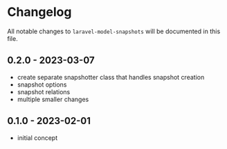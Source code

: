 # Changelog

All notable changes to `laravel-model-snapshots` will be documented in this file.

## 0.2.0 - 2023-03-07

- create separate snapshotter class that handles snapshot creation
- snapshot options
- snapshot relations
- multiple smaller changes

## 0.1.0 - 2023-02-01

- initial concept
